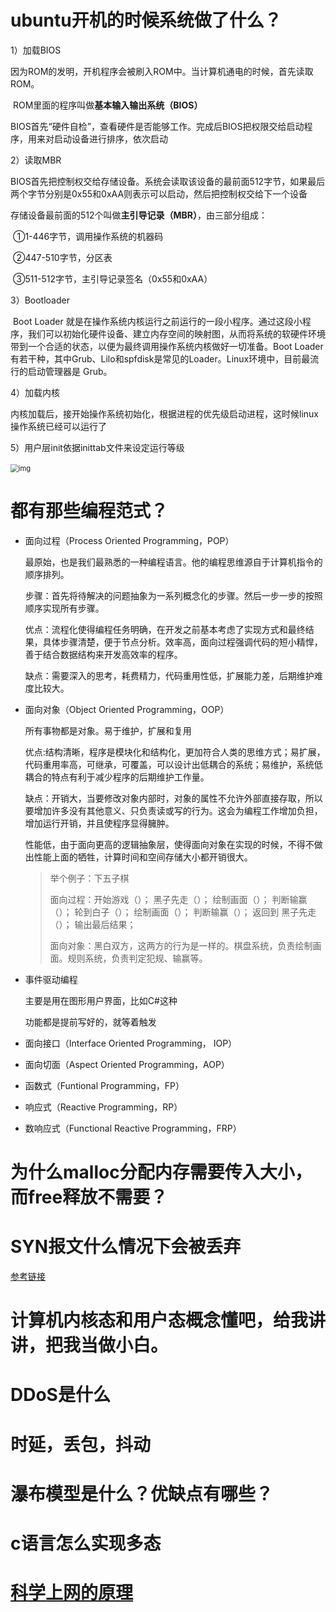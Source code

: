 # **ubuntu开机的时候系统做了什么？**

1）加载BIOS

​	    因为ROM的发明，开机程序会被刷入ROM中。当计算机通电的时候，首先读取ROM。

​		ROM里面的程序叫做**基本输入输出系统（BIOS）**

​		BIOS首先“硬件自检”，查看硬件是否能够工作。完成后BIOS把权限交给启动程序，用来对启动设备进行排序，依次启动

2）读取MBR

​		BIOS首先把控制权交给存储设备。系统会读取该设备的最前面512字节，如果最后两个字节分别是0x55和0xAA则表示可以启动，然后把控制权交给下一个设备

​		存储设备最前面的512个叫做**主引导记录（MBR）**，由三部分组成：

​				①1-446字节，调用操作系统的机器码

​				②447-510字节，分区表

​				③511-512字节，主引导记录签名（0x55和0xAA）

3）Bootloader

​		 Boot Loader 就是在操作系统内核运行之前运行的一段小程序。通过这段小程序，我们可以初始化硬件设备、建立内存空间的映射图，从而将系统的软硬件环境带到一个合适的状态，以便为最终调用操作系统内核做好一切准备。Boot Loader有若干种，其中Grub、Lilo和spfdisk是常见的Loader。Linux环境中，目前最流行的启动管理器是 Grub。

4）加载内核

​		内核加载后，接开始操作系统初始化，根据进程的优先级启动进程，这时候linux操作系统已经可以运行了

5）用户层init依据inittab文件来设定运行等级

​		<img src="https://s2.loli.net/2022/01/18/Fg8kXYQtSjJ6uVx.png" alt="img" style="zoom: 80%;" />



# 都有那些编程范式？

- 面向过程（Process Oriented Programming，POP）

  最原始，也是我们最熟悉的一种编程语言。他的编程思维源自于计算机指令的顺序排列。

  步骤：首先将待解决的问题抽象为一系列概念化的步骤。然后一步一步的按照顺序实现所有步骤。

  优点：流程化使得编程任务明确，在开发之前基本考虑了实现方式和最终结果，具体步骤清楚，便于节点分析。效率高，面向过程强调代码的短小精悍，善于结合数据结构来开发高效率的程序。

  缺点：需要深入的思考，耗费精力，代码重用性低，扩展能力差，后期维护难度比较大。

- 面向对象（Object Oriented Programming，OOP）

  所有事物都是对象。易于维护，扩展和复用

  优点:结构清晰，程序是模块化和结构化，更加符合人类的思维方式；易扩展，代码重用率高，可继承，可覆盖，可以设计出低耦合的系统；易维护，系统低耦合的特点有利于减少程序的后期维护工作量。

  缺点：开销大，当要修改对象内部时，对象的属性不允许外部直接存取，所以要增加许多没有其他意义、只负责读或写的行为。这会为编程工作增加负担，增加运行开销，并且使程序显得臃肿。

  性能低，由于面向更高的逻辑抽象层，使得面向对象在实现的时候，不得不做出性能上面的牺牲，计算时间和空间存储大小都开销很大。

  > 举个例子：下五子棋
  >
  > 面向过程：开始游戏（）；
  > 黑子先走（）；
  > 绘制画面（）；
  > 判断输赢（）；
  > 轮到白子（）；
  > 绘制画面（）；
  > 判断输赢（）；
  > 返回到 黑子先走（）；
  > 输出最后结果；
  >
  > 面向对象：黑白双方，这两方的行为是一样的。棋盘系统，负责绘制画面。规则系统，负责判定犯规、输赢等。

- 事件驱动编程

  主要是用在图形用户界面，比如C#这种

  功能都是提前写好的，就等着触发

- 面向接口（Interface Oriented Programming， IOP）

- 面向切面（Aspect Oriented Programming，AOP）

- 函数式（Funtional Programming，FP）

- 响应式（Reactive Programming，RP）

- 数响应式（Functional Reactive Programming，FRP）

  

# 为什么malloc分配内存需要传入大小，而free释放不需要？



# SYN报文什么情况下会被丢弃

[参考链接](https://mp.weixin.qq.com/s/2xkYbczdHKgpUnicBw0pkA)



# 计算机内核态和用户态概念懂吧，给我讲讲，把我当做小白。

# DDoS是什么

# 时延，丢包，抖动

# 瀑布模型是什么？优缺点有哪些？

# c语言怎么实现多态

# [科学上网的原理](https://woaifanqiang.com/post/%E7%A7%91%E5%AD%A6%E4%B8%8A%E7%BD%91%E7%9A%84%E5%8E%9F%E7%90%86/#%E8%83%8C%E6%99%AF)
